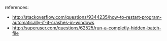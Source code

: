 references:
* http://stackoverflow.com/questions/9344235/how-to-restart-program-automatically-if-it-crashes-in-windows
* http://superuser.com/questions/62525/run-a-completly-hidden-batch-file
